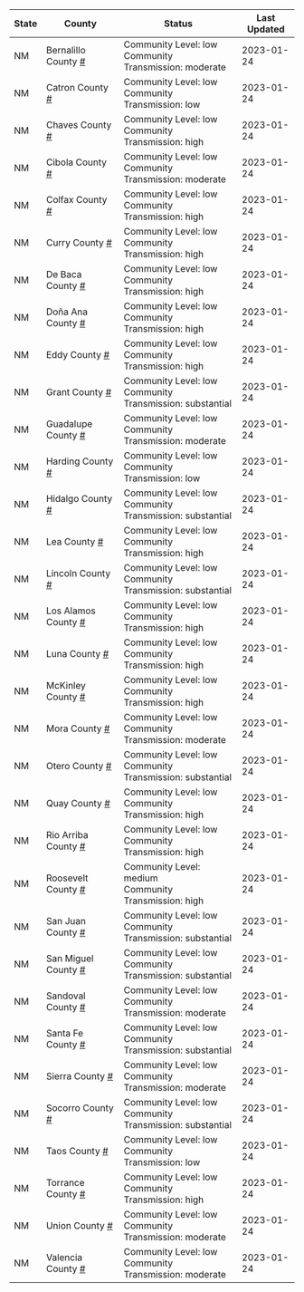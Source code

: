 State | County | Status | Last Updated
--- | --- | --- | --- 
NM | Bernalillo County <a href="#bernalillo_county">#</a> | <a name="bernalillo_county"></a>Community Level: low<br/>Community Transmission: moderate | 2023-01-24
NM | Catron County <a href="#catron_county">#</a> | <a name="catron_county"></a>Community Level: low<br/>Community Transmission: low | 2023-01-24
NM | Chaves County <a href="#chaves_county">#</a> | <a name="chaves_county"></a>Community Level: low<br/>Community Transmission: high | 2023-01-24
NM | Cibola County <a href="#cibola_county">#</a> | <a name="cibola_county"></a>Community Level: low<br/>Community Transmission: moderate | 2023-01-24
NM | Colfax County <a href="#colfax_county">#</a> | <a name="colfax_county"></a>Community Level: low<br/>Community Transmission: high | 2023-01-24
NM | Curry County <a href="#curry_county">#</a> | <a name="curry_county"></a>Community Level: low<br/>Community Transmission: high | 2023-01-24
NM | De Baca County <a href="#de_baca_county">#</a> | <a name="de_baca_county"></a>Community Level: low<br/>Community Transmission: high | 2023-01-24
NM | Doña Ana County <a href="#doña_ana_county">#</a> | <a name="doña_ana_county"></a>Community Level: low<br/>Community Transmission: high | 2023-01-24
NM | Eddy County <a href="#eddy_county">#</a> | <a name="eddy_county"></a>Community Level: low<br/>Community Transmission: high | 2023-01-24
NM | Grant County <a href="#grant_county">#</a> | <a name="grant_county"></a>Community Level: low<br/>Community Transmission: substantial | 2023-01-24
NM | Guadalupe County <a href="#guadalupe_county">#</a> | <a name="guadalupe_county"></a>Community Level: low<br/>Community Transmission: moderate | 2023-01-24
NM | Harding County <a href="#harding_county">#</a> | <a name="harding_county"></a>Community Level: low<br/>Community Transmission: low | 2023-01-24
NM | Hidalgo County <a href="#hidalgo_county">#</a> | <a name="hidalgo_county"></a>Community Level: low<br/>Community Transmission: substantial | 2023-01-24
NM | Lea County <a href="#lea_county">#</a> | <a name="lea_county"></a>Community Level: low<br/>Community Transmission: high | 2023-01-24
NM | Lincoln County <a href="#lincoln_county">#</a> | <a name="lincoln_county"></a>Community Level: low<br/>Community Transmission: substantial | 2023-01-24
NM | Los Alamos County <a href="#los_alamos_county">#</a> | <a name="los_alamos_county"></a>Community Level: low<br/>Community Transmission: high | 2023-01-24
NM | Luna County <a href="#luna_county">#</a> | <a name="luna_county"></a>Community Level: low<br/>Community Transmission: high | 2023-01-24
NM | McKinley County <a href="#mckinley_county">#</a> | <a name="mckinley_county"></a>Community Level: low<br/>Community Transmission: high | 2023-01-24
NM | Mora County <a href="#mora_county">#</a> | <a name="mora_county"></a>Community Level: low<br/>Community Transmission: moderate | 2023-01-24
NM | Otero County <a href="#otero_county">#</a> | <a name="otero_county"></a>Community Level: low<br/>Community Transmission: substantial | 2023-01-24
NM | Quay County <a href="#quay_county">#</a> | <a name="quay_county"></a>Community Level: low<br/>Community Transmission: high | 2023-01-24
NM | Rio Arriba County <a href="#rio_arriba_county">#</a> | <a name="rio_arriba_county"></a>Community Level: low<br/>Community Transmission: high | 2023-01-24
NM | Roosevelt County <a href="#roosevelt_county">#</a> | <a name="roosevelt_county"></a>Community Level: medium<br/>Community Transmission: high | 2023-01-24
NM | San Juan County <a href="#san_juan_county">#</a> | <a name="san_juan_county"></a>Community Level: low<br/>Community Transmission: substantial | 2023-01-24
NM | San Miguel County <a href="#san_miguel_county">#</a> | <a name="san_miguel_county"></a>Community Level: low<br/>Community Transmission: substantial | 2023-01-24
NM | Sandoval County <a href="#sandoval_county">#</a> | <a name="sandoval_county"></a>Community Level: low<br/>Community Transmission: moderate | 2023-01-24
NM | Santa Fe County <a href="#santa_fe_county">#</a> | <a name="santa_fe_county"></a>Community Level: low<br/>Community Transmission: substantial | 2023-01-24
NM | Sierra County <a href="#sierra_county">#</a> | <a name="sierra_county"></a>Community Level: low<br/>Community Transmission: moderate | 2023-01-24
NM | Socorro County <a href="#socorro_county">#</a> | <a name="socorro_county"></a>Community Level: low<br/>Community Transmission: substantial | 2023-01-24
NM | Taos County <a href="#taos_county">#</a> | <a name="taos_county"></a>Community Level: low<br/>Community Transmission: low | 2023-01-24
NM | Torrance County <a href="#torrance_county">#</a> | <a name="torrance_county"></a>Community Level: low<br/>Community Transmission: high | 2023-01-24
NM | Union County <a href="#union_county">#</a> | <a name="union_county"></a>Community Level: low<br/>Community Transmission: moderate | 2023-01-24
NM | Valencia County <a href="#valencia_county">#</a> | <a name="valencia_county"></a>Community Level: low<br/>Community Transmission: moderate | 2023-01-24
